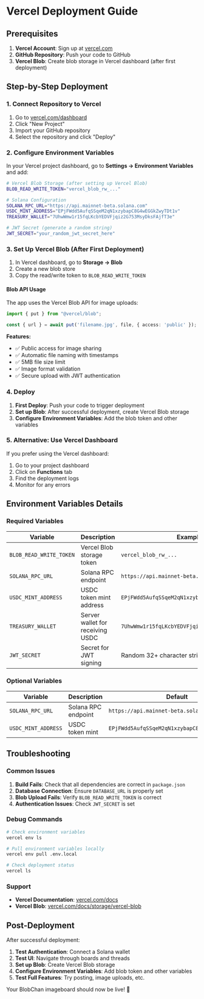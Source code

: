 # Vercel Deployment Guide

## Prerequisites

1. **Vercel Account**: Sign up at [vercel.com](https://vercel.com)
2. **GitHub Repository**: Push your code to GitHub
3. **Vercel Blob**: Create blob storage in Vercel dashboard (after first deployment)

## Step-by-Step Deployment

### 1. Connect Repository to Vercel

1. Go to [vercel.com/dashboard](https://vercel.com/dashboard)
2. Click "New Project"
3. Import your GitHub repository
4. Select the repository and click "Deploy"

### 2. Configure Environment Variables

In your Vercel project dashboard, go to **Settings → Environment Variables** and add:

```bash
# Vercel Blob Storage (after setting up Vercel Blob)
BLOB_READ_WRITE_TOKEN="vercel_blob_rw_..."

# Solana Configuration
SOLANA_RPC_URL="https://api.mainnet-beta.solana.com"
USDC_MINT_ADDRESS="EPjFWdd5AufqSSqeM2qN1xzybapC8G4wEGGkZwyTDt1v"
TREASURY_WALLET="7UhwWmw1r15fqLKcbYEDVFjqiz2G753MsyDksFAjfT3e"

# JWT Secret (generate a random string)
JWT_SECRET="your_random_jwt_secret_here"
```

### 3. Set Up Vercel Blob (After First Deployment)

1. In Vercel dashboard, go to **Storage → Blob**
2. Create a new blob store
3. Copy the read/write token to `BLOB_READ_WRITE_TOKEN`

#### Blob API Usage
The app uses the Vercel Blob API for image uploads:
```typescript
import { put } from "@vercel/blob";

const { url } = await put('filename.jpg', file, { access: 'public' });
```

**Features:**
- ✅ Public access for image sharing
- ✅ Automatic file naming with timestamps
- ✅ 5MB file size limit
- ✅ Image format validation
- ✅ Secure upload with JWT authentication

### 4. Deploy

1. **First Deploy**: Push your code to trigger deployment
2. **Set up Blob**: After successful deployment, create Vercel Blob storage
3. **Configure Environment Variables**: Add the blob token and other variables

### 5. Alternative: Use Vercel Dashboard

If you prefer using the Vercel dashboard:

1. Go to your project dashboard
2. Click on **Functions** tab
3. Find the deployment logs
4. Monitor for any errors

## Environment Variables Details

### Required Variables

| Variable | Description | Example |
|----------|-------------|---------|
| `BLOB_READ_WRITE_TOKEN` | Vercel Blob storage token | `vercel_blob_rw_...` |
| `SOLANA_RPC_URL` | Solana RPC endpoint | `https://api.mainnet-beta.solana.com` |
| `USDC_MINT_ADDRESS` | USDC token mint address | `EPjFWdd5AufqSSqeM2qN1xzybapC8G4wEGGkZwyTDt1v` |
| `TREASURY_WALLET` | Server wallet for receiving USDC | `7UhwWmw1r15fqLKcbYEDVFjqiz2G753MsyDksFAjfT3e` |
| `JWT_SECRET` | Secret for JWT signing | Random 32+ character string |

### Optional Variables

| Variable | Description | Default |
|----------|-------------|---------|
| `SOLANA_RPC_URL` | Solana RPC endpoint | `https://api.mainnet-beta.solana.com` |
| `USDC_MINT_ADDRESS` | USDC token mint | `EPjFWdd5AufqSSqeM2qN1xzybapC8G4wEGGkZwyTDt1v` |

## Troubleshooting

### Common Issues

1. **Build Fails**: Check that all dependencies are correct in `package.json`
2. **Database Connection**: Ensure `DATABASE_URL` is properly set
3. **Blob Upload Fails**: Verify `BLOB_READ_WRITE_TOKEN` is correct
4. **Authentication Issues**: Check `JWT_SECRET` is set

### Debug Commands

```bash
# Check environment variables
vercel env ls

# Pull environment variables locally
vercel env pull .env.local

# Check deployment status
vercel ls
```

### Support

- **Vercel Documentation**: [vercel.com/docs](https://vercel.com/docs)
- **Vercel Blob**: [vercel.com/docs/storage/vercel-blob](https://vercel.com/docs/storage/vercel-blob)

## Post-Deployment

After successful deployment:

1. **Test Authentication**: Connect a Solana wallet
2. **Test UI**: Navigate through boards and threads
3. **Set up Blob**: Create Vercel Blob storage
4. **Configure Environment Variables**: Add blob token and other variables
5. **Test Full Features**: Try posting, image uploads, etc.

Your BlobChan imageboard should now be live! 🚀
